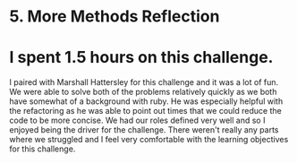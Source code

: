 # 5. More Methods Reflection


# I spent 1.5 hours on this challenge.


<!-- Write your reflection here. Use the Reflection Guidelines for help framing your reflection.

https://github.com/Devbootcamp/phase-0-handbook/blob/master/coding-references/reflection-guidelines.md
<<<<<<< HEAD
 -->

 I paired with Marshall Hattersley for this challenge and it was a lot of fun. We were able to solve both of the problems relatively quickly as we both have somewhat of a background with ruby. He was especially helpful with the refactoring as he was able to point out times that we could reduce the code to be more concise. We had our roles defined very well and so I enjoyed being the driver for the challenge. There weren't really any parts where we struggled and I feel very comfortable with the learning objectives for this challenge. 

